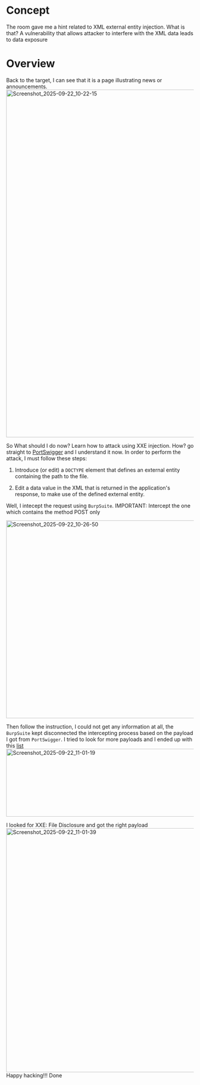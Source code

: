 # Concept
The room gave me a hint related to XML external entity injection. What is that?
A vulnerability that allows attacker to interfere with the XML data leads to data exposure

# Overview
Back to the target, I can see that it is a page illustrating news or announcements.
<img width="1920" height="933" alt="Screenshot_2025-09-22_10-22-15" src="https://github.com/user-attachments/assets/b2a9df56-11d7-4a2d-80a8-023755865ae3" />

 So What should I do now? Learn how to attack using XXE injection. How? go straight to [PortSwigger](https://portswigger.net/web-security/xxe) and I understand it now. In order to perform the attack, I must follow these steps:

1. Introduce (or edit) a `DOCTYPE` element that defines an external entity containing the path to the file.
   
2. Edit a data value in the XML that is returned in the application's response, to make use of the defined external entity.

Well, I intecept the request using `BurpSuite`. IMPORTANT: Intercept the one which contains the method POST only

<img width="613" height="531" alt="Screenshot_2025-09-22_10-26-50" src="https://github.com/user-attachments/assets/9aff40bb-fba6-4bec-8aa0-8a9fd13cbeeb" />

Then follow the instruction, I could not get any information at all, the `BurpSuite` kept disconnected the intercepting process based on the payload I got from `PortSwigger`.
I tried to look for more payloads and I ended up with this [list](https://github.com/payloadbox/xxe-injection-payload-list/blob/master/Intruder/xxe-injection-payload-list.txt.txt)
<img width="546" height="182" alt="Screenshot_2025-09-22_11-01-19" src="https://github.com/user-attachments/assets/b6307ab6-b4c6-4d97-ac4a-009215505c17" />

I looked for XXE: File Disclosure and got the right payload
<img width="1226" height="655" alt="Screenshot_2025-09-22_11-01-39" src="https://github.com/user-attachments/assets/0665b6ba-0172-4ad6-a3df-69757df39059" />
Happy hacking!!! Done

